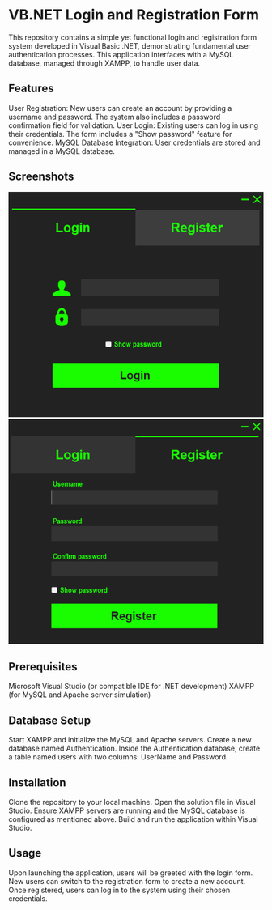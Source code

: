 # VB.NET Login and Registration Form
This repository contains a simple yet functional login and registration form system developed in Visual Basic .NET, demonstrating fundamental user authentication processes. This application interfaces with a MySQL database, managed through XAMPP, to handle user data.

## Features
User Registration: New users can create an account by providing a username and password. The system also includes a password confirmation field for validation.
User Login: Existing users can log in using their credentials. The form includes a "Show password" feature for convenience.
MySQL Database Integration: User credentials are stored and managed in a MySQL database.
## Screenshots
![Login Form](images/LoginForm.jpg)
![Registration Form](images/RegisterForm.jpg)
## Prerequisites
Microsoft Visual Studio (or compatible IDE for .NET development)
XAMPP (for MySQL and Apache server simulation)
## Database Setup
Start XAMPP and initialize the MySQL and Apache servers.
Create a new database named Authentication.
Inside the Authentication database, create a table named users with two columns: UserName and Password.
## Installation
Clone the repository to your local machine.
Open the solution file in Visual Studio.
Ensure XAMPP servers are running and the MySQL database is configured as mentioned above.
Build and run the application within Visual Studio.
## Usage
Upon launching the application, users will be greeted with the login form. New users can switch to the registration form to create a new account. Once registered, users can log in to the system using their chosen credentials.
